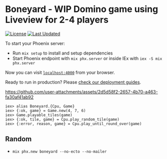 # Boneyard - WIP Domino game using Liveview for 2-4 players


[![License](https://img.shields.io/github/license/ideaMarcos/boneyard.svg)](https://github.com/ideaMarcos/boneyard/blob/main/LICENSE)
[![Last Updated](https://img.shields.io/github/last-commit/ideaMarcos/boneyard.svg)](https://github.com/ideaMarcos/boneyard/commits/main)


To start your Phoenix server:

  * Run `mix setup` to install and setup dependencies
  * Start Phoenix endpoint with `mix phx.server` or inside IEx with `iex -S mix phx.server`

Now you can visit [`localhost:4000`](http://localhost:4000) from your browser.

Ready to run in production? Please [check our deployment guides](https://hexdocs.pm/phoenix/deployment.html).




https://github.com/user-attachments/assets/2d5d58f2-2657-4b70-a463-fa30af41ab92



```
iex> alias Boneyard.{Cpu, Game}
iex> {:ok, game} = Game.new(4, 7, 6)
iex> Game.playable_tiles(game)
iex> {:ok, tile, game} = Cpu.play_random_tile(game)
iex> {:error, reason, game} = Cpu.play_until_round_over(game)

```

## Random

- `mix phx.new boneyard --no-ecto --no-mailer`
